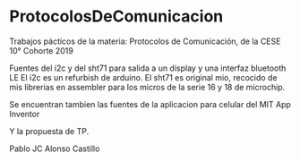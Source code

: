 # ProtocolosDeComunicacion
Trabajos pácticos de la materia: Protocolos de Comunicación, de la CESE 10° Cohorte 2019

Fuentes del i2c y del sht71 para salida a un display y una interfaz bluetooth LE
El i2c es un refurbish de arduino. 
El sht71 es original mio, recocido de mis librerias en assembler para los micros de la serie 16 y 18 de microchip.



Se encuentran tambien las fuentes de la aplicacion para celular del MIT App Inventor

Y la propuesta de TP.

Pablo JC Alonso Castillo
